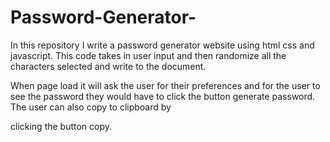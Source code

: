 # Password-Generator-

In this repository I  write a password generator website using html css and javascript. This code takes in user input and then randomize all the characters selected and write to the document. 

When page load it will ask the user for their preferences and for the user to see the password they would have to click the button generate password. The user can also copy to clipboard by 

clicking the button copy. 
